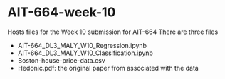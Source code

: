 # AIT-664-week-10
Hosts files for the Week 10 submission for AIT-664
There are three files
- AIT-664_DL3_MALY_W10_Regression.ipynb
- AIT-664_DL3_MALY_W10_Classification.ipynb
- Boston-house-price-data.csv
- Hedonic.pdf:  the original paper from associated with the data

